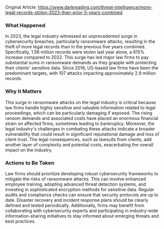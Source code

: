 Original Article: https://www.darkreading.com/threat-intelligence/more-legal-records-stolen-2023-than-prior-5-years-combined

### What Happened

In 2023, the legal industry witnessed an unprecedented surge in cybersecurity breaches, particularly ransomware attacks, resulting in the theft of more legal records than in the previous five years combined. Specifically, 1.56 million records were stolen last year alone, a 615% increase compared to 2022. This surge has led major law firms to pay substantial sums in ransomware demands as they grapple with protecting their clients' sensitive data. Since 2018, US-based law firms have been the predominant targets, with 107 attacks impacting approximately 2.9 million records.

### Why It Matters

This surge in ransomware attacks on the legal industry is critical because law firms handle highly sensitive and valuable information related to legal proceedings, which can be particularly damaging if exposed. The rising ransom demands and associated costs have placed an enormous financial strain on affected firms, sometimes leading to bankruptcy. Moreover, the legal industry's challenges in combating these attacks indicate a broader vulnerability that could result in significant reputational damage and loss of client trust. The legal consequences, such as lawsuits from clients, add another layer of complexity and potential costs, exacerbating the overall impact on the industry.

### Actions to Be Taken

Law firms should prioritize developing robust cybersecurity frameworks to mitigate the risks of ransomware attacks. This can involve enhanced employee training, adopting advanced threat detection systems, and investing in sophisticated encryption methods for sensitive data. Regular audits and compliance checks can ensure that security protocols are up to date. Disaster recovery and incident response plans should be clearly defined and tested periodically. Additionally, firms may benefit from collaborating with cybersecurity experts and participating in industry-wide information-sharing initiatives to stay informed about emerging threats and best practices.